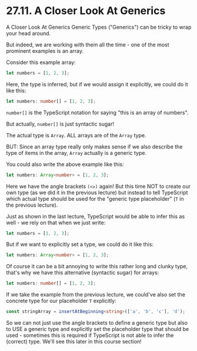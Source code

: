 # 27.11. A Closer Look At Generics

A Closer Look At Generics
Generic Types ("Generics") can be tricky to wrap your head around.

But indeed, we are working with them all the time - one of the most prominent examples is an array.

Consider this example array:

```ts
let numbers = [1, 2, 3];
```

Here, the type is inferred, but if we would assign it explicitly, we could do it like this:

```ts
let numbers: number[] = [1, 2, 3];
```

`number[]` is the TypeScript notation for saying "this is an array of numbers".

But actually, `number[]` is just syntactic sugar!

The actual type is `Array`. ALL arrays are of the `Array` type.

BUT: Since an array type really only makes sense if we also describe the type of items in the array, `Array` actually is a generic type.

You could also write the above example like this:

```ts
let numbers: Array<number> = [1, 2, 3];
```

Here we have the angle brackets `(<>)` again! But this time NOT to create our own type (as we did it in the previous lecture) but instead to tell TypeScript which actual type should be used for the "generic type placeholder" (`T` in the previous lecture).

Just as shown in the last lecture, TypeScript would be able to infer this as well - we rely on that when we just write:

```ts
let numbers = [1, 2, 3];
```

But if we want to explicitly set a type, we could do it like this:

```ts
let numbers: Array<number> = [1, 2, 3];
```

Of course it can be a bit annoying to write this rather long and clunky type, that's why we have this alternative (syntactic sugar) for arrays:

```ts
let numbers: number[] = [1, 2, 3];
```

If we take the example from the previous lecture, we could've also set the concrete type for our placeholder `T` explicitly:

```ts
const stringArray = insertAtBeginning<string>(['a', 'b', 'c'], 'd');
```

So we can not just use the angle brackets to define a generic type but also to USE a generic type and explicitly set the placeholder type that should be used - sometimes this is required if TypeScript is not able to infer the (correct) type. We'll see this later in this course section!
